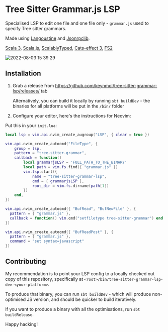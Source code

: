 # Tree Sitter Grammar.js LSP

Specialised LSP to edit one file and one file only - `grammar.js` used to specify Tree sitter grammars.

Made using [Langoustine](https://github.com/neandertech/langoustine) 
and [Jsonrpclib](https://github.com/neandertech/jsonrpclib).

[Scala 3](https://docs.scala-lang.org/scala3/book/introduction.html#), 
[Scala.js](https://www.scala-js.org), 
[ScalablyTyped](https://scalablytyped.org/docs/readme.html),
[Cats-effect 3](https://typelevel.org/cats-effect/),
[FS2](https://fs2.io/#/)

![2022-08-03 15 39 29](https://user-images.githubusercontent.com/1052965/182636739-3f63349b-2336-4afa-8fc9-767b392df25b.gif)

## Installation

1. Grab a release from https://github.com/keynmol/tree-sitter-grammar-lsp/releases/ tab
   
   Alternatively, you can build it locally by running `sbt buildDev` - the binaries 
   for all platforms will be put in the `/bin/` folder
2. Configure your editor, here's the instructions for Neovim:

Put this in your `init.lua`:

```lua
local lsp = vim.api.nvim_create_augroup("LSP", { clear = true })

vim.api.nvim_create_autocmd("FileType", {
    group = lsp,
    pattern = "tree-sitter-grammar",
    callback = function()
        local grammarjsLSP = 'FULL_PATH_TO_THE_BINARY'
        local path = vim.fs.find({ "grammar.js" })
        vim.lsp.start({
            name = "tree-sitter-grammar-lsp",
            cmd = { grammarjsLSP },
            root_dir = vim.fs.dirname(path[1])
        })
    end,
})

vim.api.nvim_create_autocmd({ "BufRead", "BufNewFile" }, {
  pattern = { "grammar.js" },
  callback = function() vim.cmd("setfiletype tree-sitter-grammar") end
})

vim.api.nvim_create_autocmd({ "BufReadPost" }, {
  pattern = { "grammar.js" },
  command = "set syntax=javascript"
})
```

## Contributing

My recommendation is to point your LSP config to a locally checked out copy of 
this repository, specifically at `<root>/bin/tree-sitter-grammar-lsp-dev-<your-platform>`.

To produce that binary, you can run `sbt buildDev` - which will produce non-optimised
JS version, and should be quicker to build iteratively.

If you want to produce a binary with all the optimisations, run `sbt buildRelease`.

Happy hacking!
